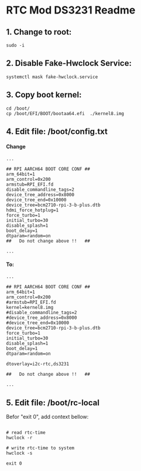 # RTC Mod DS3231 Readme

## 1. Change to root:

```
sudo -i
```

## 2. Disable Fake-Hwclock Service:

```
systemctl mask fake-hwclock.service
```

## 3. Copy boot kernel:

```
cd /boot/
cp /boot/EFI/BOOT/bootaa64.efi  ./kernel8.img
```

## 4. Edit file: /boot/config.txt

#### Change

```
...

## RPI AARCH64 BOOT CORE CONF ##
arm_64bit=1
arm_control=0x200 
armstub=RPI_EFI.fd 
disable_commandline_tags=2 
device_tree_address=0x8000 
device_tree_end=0x10000 
device_tree=bcm2710-rpi-3-b-plus.dtb
hdmi_force_hotplug=1
force_turbo=1
initial_turbo=30
disable_splash=1
boot_delay=1
dtparam=random=on
##   Do not change above !!   ##

...

```

#### To:

```
...

## RPI AARCH64 BOOT CORE CONF ##
arm_64bit=1
arm_control=0x200
#armstub=RPI_EFI.fd
kernel=kernel8.img
#disable_commandline_tags=2
#device_tree_address=0x8000
#device_tree_end=0x10000
device_tree=bcm2710-rpi-3-b-plus.dtb
force_turbo=1
initial_turbo=30
disable_splash=1
boot_delay=1
dtparam=random=on

dtoverlay=i2c-rtc,ds3231

##   Do not change above !!   ##

...

```

## 5. Edit file: /boot/rc-local 

Befor "exit 0", add context bellow:

```

# read rtc-time
hwclock -r

# write rtc-time to system
hwclock -s

exit 0
```


